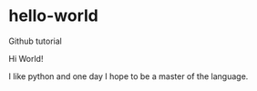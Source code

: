 # hello-world
Github tutorial

Hi World!

I like python and one day I hope to be a master of the language.

